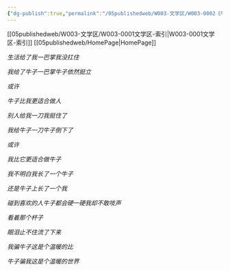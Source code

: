 ```yaml
---
{"dg-publish":true,"permalink":"/05publishedweb/W003-文学区/W003-0002《牛子的诗》/","noteIcon":"","created":"2025-02-05T16:48:48.777+08:00","updated":"2025-02-22T21:01:55.413+08:00"}
---
```


[[05publishedweb/W003-文学区/W003-0001文学区-索引\|W003-0001文学区-索引]]
[[05publishedweb/HomePage\|HomePage]]



*生活给了我一巴掌我没扛住*

*我给了牛子一巴掌牛子依然挺立*

*或许*

*牛子比我更适合做人*

*别人给我一刀我挺住了*

*我给牛子一刀牛子倒下了*

*或许*

*我比它更适合做牛子*

*我不明白我长了一个牛子*

*还是牛子上长了一个我*

*碰到喜欢的人牛子都会硬一硬我却不敢吱声*

*看着那个杯子*

*眼泪止不住流了下来*

*我骗牛子这是个温暖的比*

*牛子骗我这是个温暖的世界*